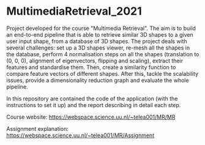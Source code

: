 # MultimediaRetrieval_2021

Project developed for the course "Multimedia Retrieval". The aim is to build an end-to-end pipeline that is able to retrieve similar 3D shapes to a given user input shape, from a database of 3D shapes. The project deals with several challenges: set up a 3D shapes viewer, re-mesh all the shapes in the database, perform 4 normalisation steps on all the shapes (translation to (0, 0, 0), alignment of eigenvectors, flipping and scaling), extract their features and standardise them. Then, create a similarity function to compare feature vectors of different shapes. After this, tackle the scalability issues, provide a dimensionality reduction graph and evaluate the whole pipeline.

In this repository are contained the code of the application (with the instructions to set it up) and the report describing in detail each step.

Course website: https://webspace.science.uu.nl/~telea001/MR/MR

Assignment explanation: https://webspace.science.uu.nl/~telea001/MR/Assignment
